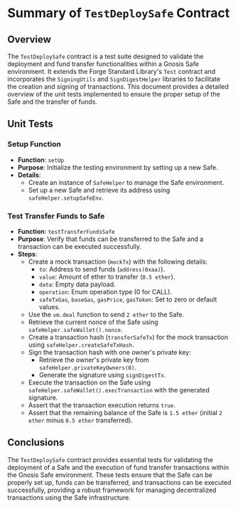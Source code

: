 # Summary of `TestDeploySafe` Contract

## Overview

The `TestDeploySafe` contract is a test suite designed to validate the deployment and fund transfer functionalities within a Gnosis Safe environment. It extends the Forge Standard Library's `Test` contract and incorporates the `SigningUtils` and `SignDigestHelper` libraries to facilitate the creation and signing of transactions. This document provides a detailed overview of the unit tests implemented to ensure the proper setup of the Safe and the transfer of funds.

## Unit Tests

### Setup Function

- **Function**: `setUp`
- **Purpose**: Initialize the testing environment by setting up a new Safe.
- **Details**:
  - Create an instance of `SafeHelper` to manage the Safe environment.
  - Set up a new Safe and retrieve its address using `safeHelper.setupSafeEnv`.

### Test Transfer Funds to Safe

- **Function**: `testTransferFundsSafe`
- **Purpose**: Verify that funds can be transferred to the Safe and a transaction can be executed successfully.
- **Steps**:
  - Create a mock transaction (`mockTx`) with the following details:
    - `to`: Address to send funds (`address(0xaa)`).
    - `value`: Amount of ether to transfer (`0.5 ether`).
    - `data`: Empty data payload.
    - `operation`: Enum operation type (0 for CALL).
    - `safeTxGas`, `baseGas`, `gasPrice`, `gasToken`: Set to zero or default values.
  - Use the `vm.deal` function to send `2 ether` to the Safe.
  - Retrieve the current nonce of the Safe using `safeHelper.safeWallet().nonce`.
  - Create a transaction hash (`transferSafeTx`) for the mock transaction using `safeHelper.createSafeTxHash`.
  - Sign the transaction hash with one owner's private key:
    - Retrieve the owner's private key from `safeHelper.privateKeyOwners(0)`.
    - Generate the signature using `signDigestTx`.
  - Execute the transaction on the Safe using `safeHelper.safeWallet().execTransaction` with the generated signature.
  - Assert that the transaction execution returns `true`.
  - Assert that the remaining balance of the Safe is `1.5 ether` (initial `2 ether` minus `0.5 ether` transferred).

## Conclusions

The `TestDeploySafe` contract provides essential tests for validating the deployment of a Safe and the execution of fund transfer transactions within the Gnosis Safe environment. These tests ensure that the Safe can be properly set up, funds can be transferred, and transactions can be executed successfully, providing a robust framework for managing decentralized transactions using the Safe infrastructure.
